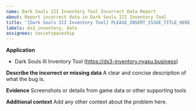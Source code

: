 ```yaml
---
name: Dark Souls III Inventory Tool Incorrect Data Report
about: Report incorrect data in Dark Souls III Inventory Tool
title: '[Dark Souls III Inventory Tool] PLEASE_INSERT_ISSUE_TITLE_HERE'
labels: ds3_inventory, data
assignees: sovietspaceship
---
```


**Application**

-   Dark Souls III Inventory Tool (https://ds3-inventory.nyasu.business)

**Describe the incorrect or missing data**
A clear and concise description of what the bug is.

**Evidence**
Screenshots or details from game data or other supporting tools

**Additional context**
Add any other context about the problem here.
